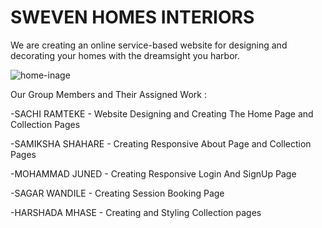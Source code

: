 # SWEVEN HOMES INTERIORS

We are creating an online service-based website for designing and decorating your homes with the dreamsight you harbor.

<img src="./img/Screenshot (698).png" alt="home-inage" title="Home-Page Demo" >

Our Group Members and Their Assigned Work :

-SACHI RAMTEKE - Website Designing and Creating The Home Page and Collection Pages

-SAMIKSHA SHAHARE - Creating Responsive About Page and Collection Pages

-MOHAMMAD JUNED - Creating Responsive Login And SignUp Page

-SAGAR WANDILE - Creating Session Booking Page 

-HARSHADA MHASE - Creating and Styling Collection pages

